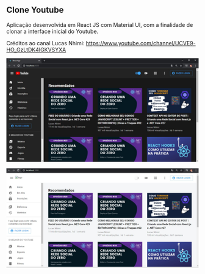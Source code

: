 ## Clone Youtube
Aplicação desenvolvida em React JS com Material UI, com a finalidade de clonar a interface inicial do Youtube.

Créditos ao canal Lucas Nhimi: https://www.youtube.com/channel/UCVE9-HO_GzLtDK4IGKVSYXA


![imagem1](https://github.com/jordanmarta/Clone-Youtube-ReactJS/blob/main/public/clone_youtube_1.jpg)

![imagem2](https://github.com/jordanmarta/Clone-Youtube-ReactJS/blob/main/public/clone_youtube_2.jpg)
